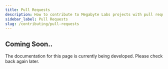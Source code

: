 ```yaml
---
title: Pull Requests
description: How to contribute to Megabyte Labs projects with pull requests
sidebar_label: Pull Requests
slug: /contributing/pull-requests
---
```


## Coming Soon..

The documentation for this page is currently being developed. Please check back again later.